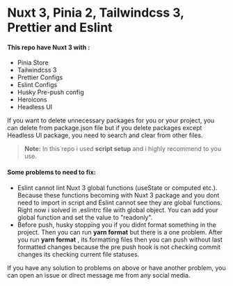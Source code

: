 # Nuxt 3, Pinia 2, Tailwindcss 3, Prettier and Eslint
#### This repo have Nuxt 3 with :
  - Pinia Store
  - Tailwindcss 3
  - Prettier Configs
  - Eslint Configs
  - Husky Pre-push config
  - Heroicons
  - Headless UI

If you want to delete unnecessary packages for you or your project, you can delete from package.json file but if you delete packages except Headless UI package, you need to search and clear from other files.

> **Note:** In this repo i used __script setup__ and i highly recommend to you use.

#### Some problems to need to fix:
  - Eslint cannot lint Nuxt 3 global functions (useState or computed etc.). Because these functions becoming with Nuxt 3 package and you dont need to import in script and Eslint cannot see they are global functions. Right now i solved in .eslintrc file with global object. You can add your global function and set the value to "readonly".
  - Before push, husky stopping you if you didnt format something in the project. Then you can run __yarn format__ but there is a one problem. After you run __yarn format__ , its formatting files then you can push without last formatted changes because the pre push hook is not checking commit changes its checking current file statuses.

If you have any solution to problems on above or have another problem, you can open an issue or direct message me from any social media. 
